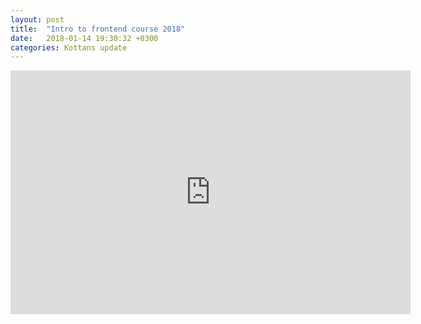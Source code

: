 ```yaml
---
layout: post
title:  "Intro to frontend course 2018"
date:   2018-01-14 19:30:32 +0300
categories: Kottans update
---
```


<iframe width="640" height="390" src="https://www.youtube.com/embed/EoggF4itgGc" frameborder="0" allowfullscreen></iframe>
